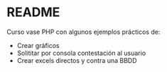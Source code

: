 # README #

Curso vase PHP con algunos ejemplos prácticos de:
* Crear gráficos
* Solititar por consola contestación al usuario
* Crear excels directos y contra una BBDD